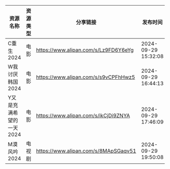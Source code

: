 | 资源名称           | 资源类型 | 分享链接                                 | 发布时间                |
| -------------- | ---- | ------------------------------------ | ------------------- |
| C重生2024        | 电影   | https://www.alipan.com/s/Lz9FD6Y6eYg | 2024-09-29 15:32:08 |
| W我讨厌韩国2024     | 电影   | https://www.alipan.com/s/s9vCPFhHwz5 | 2024-09-29 16:44:13 |
| Y又是充满希望的一天2024 | 电影   | https://www.alipan.com/s/ikCjDi9ZNYA | 2024-09-29 17:46:09 |
| M漠风吟2024       | 电视剧  | https://www.alipan.com/s/8MApSGaqv51 | 2024-09-29 19:50:08 |
